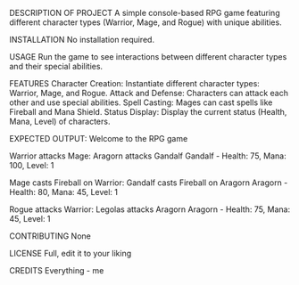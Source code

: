 DESCRIPTION OF PROJECT
A simple console-based RPG game featuring different character types (Warrior, Mage, and Rogue) with unique abilities.

INSTALLATION
No installation required.

USAGE
Run the game to see interactions between different character types and their special abilities.

FEATURES
Character Creation: Instantiate different character types: Warrior, Mage, and Rogue.
Attack and Defense: Characters can attack each other and use special abilities.
Spell Casting: Mages can cast spells like Fireball and Mana Shield.
Status Display: Display the current status (Health, Mana, Level) of characters.

EXPECTED OUTPUT:
Welcome to the RPG game

Warrior attacks Mage:
Aragorn attacks Gandalf
Gandalf - Health: 75, Mana: 100, Level: 1

Mage casts Fireball on Warrior:
Gandalf casts Fireball on Aragorn
Aragorn - Health: 80, Mana: 45, Level: 1

Rogue attacks Warrior:
Legolas attacks Aragorn
Aragorn - Health: 75, Mana: 45, Level: 1

CONTRIBUTING
None

LICENSE
Full, edit it to your liking

CREDITS
Everything - me
